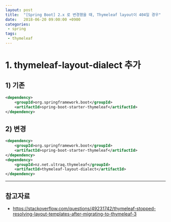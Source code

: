 ```yaml
---
layout: post
title:  "[Spring Boot] 2.x 로 변경했을 때, Thymeleaf layout이 404일 경우"
date:   2018-06-20 09:00:00 +0900
categories:
 - spring
tags: 
 - thymeleaf
---
```

# 1. thymeleaf-layout-dialect 추가

## 1) 기존
```xml
<dependency>
    <groupId>org.springframework.boot</groupId>
    <artifactId>spring-boot-starter-thymeleaf</artifactId>
</dependency>
```

## 2) 변경

```xml
<dependency>
    <groupId>org.springframework.boot</groupId>
    <artifactId>spring-boot-starter-thymeleaf</artifactId>
</dependency>
<dependency>
    <groupId>nz.net.ultraq.thymeleaf</groupId>
    <artifactId>thymeleaf-layout-dialect</artifactId>
</dependency>
```

---
## 참고자료 
- https://stackoverflow.com/questions/49231742/thymeleaf-stopped-resolving-layout-templates-after-migrating-to-thymeleaf-3